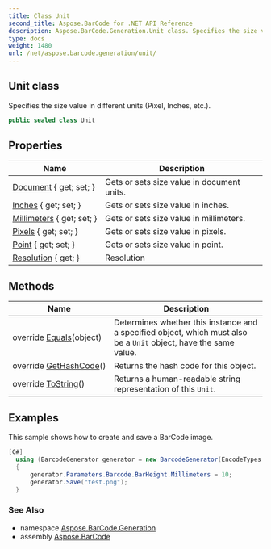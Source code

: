 ```yaml
---
title: Class Unit
second_title: Aspose.BarCode for .NET API Reference
description: Aspose.BarCode.Generation.Unit class. Specifies the size value in different units Pixel Inches etc
type: docs
weight: 1480
url: /net/aspose.barcode.generation/unit/
---
```

## Unit class

Specifies the size value in different units (Pixel, Inches, etc.).

```csharp
public sealed class Unit
```

## Properties

| Name | Description |
| --- | --- |
| [Document](../../aspose.barcode.generation/unit/document/) { get; set; } | Gets or sets size value in document units. |
| [Inches](../../aspose.barcode.generation/unit/inches/) { get; set; } | Gets or sets size value in inches. |
| [Millimeters](../../aspose.barcode.generation/unit/millimeters/) { get; set; } | Gets or sets size value in millimeters. |
| [Pixels](../../aspose.barcode.generation/unit/pixels/) { get; set; } | Gets or sets size value in pixels. |
| [Point](../../aspose.barcode.generation/unit/point/) { get; set; } | Gets or sets size value in point. |
| [Resolution](../../aspose.barcode.generation/unit/resolution/) { get; } | Resolution |

## Methods

| Name | Description |
| --- | --- |
| override [Equals](../../aspose.barcode.generation/unit/equals/)(object) | Determines whether this instance and a specified object, which must also be a `Unit` object, have the same value. |
| override [GetHashCode](../../aspose.barcode.generation/unit/gethashcode/)() | Returns the hash code for this object. |
| override [ToString](../../aspose.barcode.generation/unit/tostring/)() | Returns a human-readable string representation of this `Unit`. |

## Examples

This sample shows how to create and save a BarCode image.

```csharp
[C#]
  using (BarcodeGenerator generator = new BarcodeGenerator(EncodeTypes.Code128))
  {
      generator.Parameters.Barcode.BarHeight.Millimeters = 10;
      generator.Save("test.png");
  }
```

### See Also

* namespace [Aspose.BarCode.Generation](../../aspose.barcode.generation/)
* assembly [Aspose.BarCode](../../)


